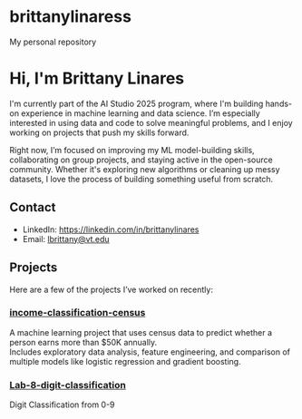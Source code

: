 # brittanylinaress
My personal repository
# Hi, I'm Brittany Linares

I'm currently part of the AI Studio 2025 program, where I'm building hands-on experience in machine learning and data science. I’m especially interested in using data and code to solve meaningful problems, and I enjoy working on projects that push my skills forward.

Right now, I’m focused on improving my ML model-building skills, collaborating on group projects, and staying active in the open-source community. Whether it's exploring new algorithms or cleaning up messy datasets, I love the process of building something useful from scratch.

## Contact

- LinkedIn: https://linkedin.com/in/brittanylinares 
- Email: lbrittany@vt.edu

## Projects

Here are a few of the projects I’ve worked on recently:

### [income-classification-census](https://github.com/brittanylinaresss/My-eCornell-Portfolio-/blob/main/Lab8.DefineAndSolveMLProblem.ipynb?short_path=eb7038a)

A machine learning project that uses census data to predict whether a person earns more than $50K annually.  
Includes exploratory data analysis, feature engineering, and comparison of multiple models like logistic regression and gradient boosting.
### [Lab-8-digit-classification](https://github.com/brittanylinaresss/My-eCornell-Portfolio-/blob/main/ImplementCNN.ipynb) 
Digit Classification from 0-9

### 

